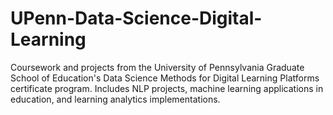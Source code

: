# UPenn-Data-Science-Digital-Learning
Coursework and projects from the University of Pennsylvania Graduate School of Education's Data Science Methods for Digital Learning Platforms certificate program. Includes NLP projects, machine learning applications in education, and learning analytics implementations.
